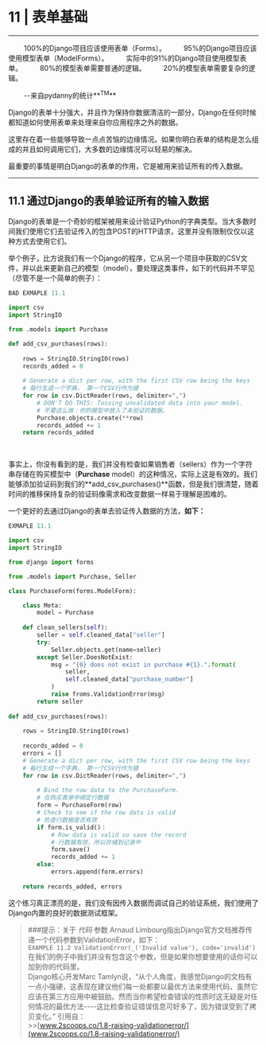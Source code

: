 ﻿# 11 | 表单基础 

---
  
 &nbsp;&nbsp;&nbsp;&nbsp;&nbsp;&nbsp;&nbsp;&nbsp;100%的Django项目应该使用表单（Forms）。
 &nbsp;&nbsp;&nbsp;&nbsp;&nbsp;&nbsp;&nbsp;&nbsp;95%的Django项目应该使用模型表单（ModelForms）。
 &nbsp;&nbsp;&nbsp;&nbsp;&nbsp;&nbsp;&nbsp;&nbsp;实际中的91%的Django项目使用模型表单。
 &nbsp;&nbsp;&nbsp;&nbsp;&nbsp;&nbsp;&nbsp;&nbsp;80%的模型表单需要普通的逻辑。
 &nbsp;&nbsp;&nbsp;&nbsp;&nbsp;&nbsp;&nbsp;&nbsp;20%的模型表单需要复杂的逻辑。
 
 &nbsp;&nbsp;&nbsp;&nbsp;&nbsp;&nbsp;&nbsp;&nbsp;--来自pydanny的统计**<sup>TM</sup>**
 
 Django的表单十分强大，并且作为保持你数据清洁的一部分，Django在任何时候都知道如何使用表单来处理来自你应用程序之外的数据。
 
 这里存在着一些能够导致一点点苦恼的边缘情况。如果你明白表单的结构是怎么组成的并且如何调用它们，大多数的边缘情况可以轻易的解决。
 
 最重要的事情是明白Django的表单的作用，它是被用来验证所有的传入数据。
 
---
## 11.1 通过Django的表单验证所有的输入数据

Django的表单是一个奇妙的框架被用来设计验证Python的字典类型。当大多数时间我们使用它们去验证传入的包含POST的HTTP请求，这里并没有限制仅仅以这种方式去使用它们。

举个例子，比方说我们有一个Django的程序，它从另一个项目中获取的CSV文件，并以此来更新自己的模型（model），要处理这类事件，如下的代码并不罕见（尽管不是一个简单的例子）：
<br />

```python
BAD EXMAPLE 11.1

import csv
import StringIO

from .models import Purchase

def add_csv_purchases(rows):
    
    rows = StringIO.StringIO(rows)
    records_added = 0
    
    # Generate a dict per row, with the first CSV row being the keys
    # 每行生成一个字典， 第一个CSV行作为键
    for row in csv.DictReader(rows, delimiter=",")
        # DON'T DO THIS: Tossing unvalidated data into your model.
        # 不要这么做：你的模型中放入了未验证的数据。
        Purchase.objects.create(**row)
        records_added += 1
    return records_added
```
<br />

事实上，你没有看到的是，我们并没有检查如果销售者（sellers）作为一个字符串存储在购买模型中（**Purchase** model）的这种情况，实际上这是有效的。我们能够添加验证码到我们的**add_csv_purchases()**函数，但是我们很清楚，随着时间的推移保持复杂的验证码像需求和改变数据一样易于理解是困难的。

一个更好的去通过Django的表单去验证传入数据的方法，**如下：**
<br />

```python
EXMAPLE 11.1

import csv
import StringIO

from django import forms

from .models import Purchase, Seller

class PurchaseForm(forms.ModelForm):

    class Meta:
        model = Purchase
    
    def clean_sellers(self):
        seller = self.cleaned_data["seller"]
        try:
            Seller.objects.get(name=seller)
        except Seller.DoesNotExist:
            msg = "{0} does not exist in purchase #{1}.".format(
                seller,
                self.cleaned_data["purchase_number"]
            )
            raise froms.ValidationError(msg)
        return seller
    
def add_csv_purchases(rows):
    
    rows = StringIO.StringIO(rows)
    
    records_added = 0
    errors = []
    # Generate a dict per row, with the first CSV row being the keys
    # 每行生成一个字典， 第一个CSV行作为键
    for row in csv.DictReader(rows, delimiter=",")
    
        # Bind the row data to the PurchaseForm.
        # 在购买表单中绑定行数据
        form = PurchaseForm(row)
        # Check to see if the row data is valid
        # 检查行数据是否有效
        if form.is_valid()：
            # Row data is valid so save the record
            # 行数据有效，所以存储到记录中
            form.save()
            records_added += 1
        else:
            errors.append(form.errors)
    
    return records_added, errors
```

这个练习真正漂亮的是，我们没有因传入数据而调试自己的验证系统，我们使用了Django内置的良好的数据测试框架。

> ###提示：关于 *代码* 参数
Arnaud Limbourg指出Django官方文档推荐传递一个代码参数到ValidationError，如下：<br />
`EXAMPLE 11.2
ValidationError(_('Invalid value'), code='invalid')`<br />
在我们的例子中我们并没有包含这个参数，但是如果你想要使用的话你可以加到你的代码里。<br />
Django核心开发Marc Tamlyn说，“从个人角度，我感觉Django的文档有一点小强硬，这表现在建议他们每一处都要以最优方法来使用代码，虽然它应该在第三方应用中被鼓励。然而当你希望检查错误的性质时这无疑是对任何情况的最优方法----这比检查验证错误信息可好多了，因为错误受到了拷贝变化。”
引用自：<br />
    >>[www.2scoops.co/1.8-raising-validationerror/](www.2scoops.co/1.8-raising-validationerror/)




